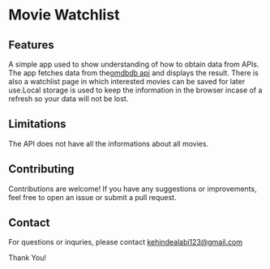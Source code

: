 # Movie Watchlist
## Features
A simple app used to show understanding of how to obtain data from APIs. The app fetches data from the<a href='https://www.omdbapi.com/' target="_blank">omdbdb api</a> and displays the result. There is also a watchlist page in which interested movies can be saved for later use.Local storage is used to keep the information in the browser incase of a refresh so your data will not be lost.

## Limitations
The API does not have all the informations about all movies.

## Contributing
Contributions are welcome! If you have any suggestions or improvements, feel free to open an issue or submit a pull request.

## Contact
For questions or inquries, please contact <a href="mailto:kehindealabi123@gmail.com" target="_blank">kehindealabi123@gmail.com<a>

Thank You!
 